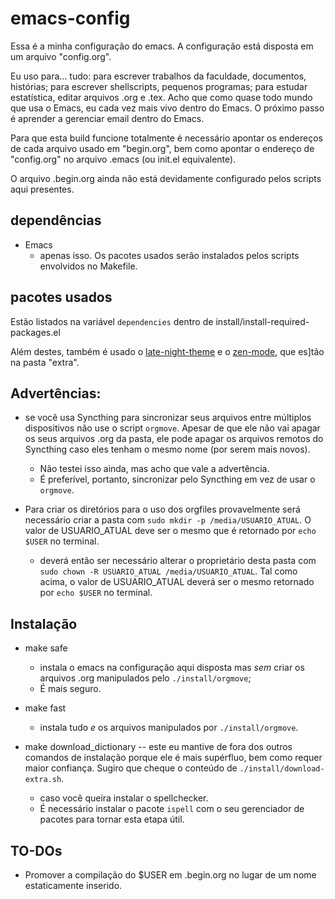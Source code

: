 # emacs-config

Essa é a minha configuração do emacs.
A configuração está disposta em um arquivo "config.org".

Eu uso para... tudo: para escrever trabalhos da faculdade, documentos, histórias; para escrever shellscripts, pequenos programas; para estudar estatística, editar arquivos .org e .tex. Acho que como quase todo mundo que usa o Emacs, eu cada vez mais vivo dentro do Emacs. O próximo passo é aprender a gerenciar email dentro do Emacs.

Para que esta build funcione totalmente é necessário apontar os endereços de cada arquivo usado em "begin.org", bem como apontar o endereço de "config.org" no arquivo .emacs (ou init.el equivalente).

O arquivo .begin.org ainda não está devidamente configurado pelos scripts aqui presentes.

## dependências
- Emacs
	- apenas isso. Os pacotes usados serão instalados pelos scripts envolvidos no Makefile.

## pacotes usados

Estão listados na variável ``dependencies`` dentro de install/install-required-packages.el

Além destes, também é usado o [late-night-theme](https://gist.github.com/lateau/4420862) e o [zen-mode](https://github.com/aki237/zen-mode/blob/master/zen-mode.el), que es]tão na pasta "extra".

## Advertências:
- se você usa Syncthing para sincronizar seus arquivos entre múltiplos dispositivos não use o script ``orgmove``. Apesar de que ele não vai apagar os seus arquivos .org da pasta, ele pode apagar os arquivos remotos do Syncthing caso eles tenham o mesmo nome (por serem mais novos).
	- Não testei isso ainda, mas acho que vale a advertência. 
	- É preferível, portanto, sincronizar pelo Syncthing em vez de usar o ``orgmove``. 

- Para criar os diretórios para o uso dos orgfiles provavelmente será necessário criar a pasta com `sudo mkdir -p /media/USUARIO_ATUAL`. O valor de USUARIO_ATUAL deve ser o mesmo que é retornado por `echo $USER` no terminal. 
  - deverá então ser necessário alterar o proprietário desta pasta com `sudo chown -R USUARIO_ATUAL /media/USUARIO_ATUAL`. Tal como acima, o valor de USUARIO_ATUAL deverá ser o mesmo retornado por `echo $USER` no terminal.

## Instalação
- make safe 
	- instala o emacs na configuraçâo aqui disposta mas _sem_ criar os arquivos .org manipulados pelo `./install/orgmove`;
	- É mais seguro. 

- make fast
	- instala tudo *e* os arquivos manipulados por `./install/orgmove`.

- make download_dictionary -- 
	este eu mantive de fora dos outros comandos de instalação porque ele é mais supérfluo, bem como requer maior confiança. Sugiro que cheque o conteúdo de `./install/download-extra.sh`.
	- caso você queira instalar o spellchecker. 
	- É necessário instalar o pacote `ispell` com o seu gerenciador de pacotes para tornar esta etapa útil. 

## TO-DOs
- Promover a compilação do $USER em .begin.org no lugar de um nome estaticamente inserido. 
